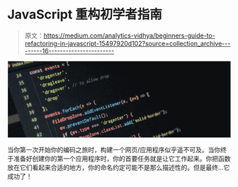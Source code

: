 # JavaScript 重构初学者指南

> 原文：<https://medium.com/analytics-vidhya/beginners-guide-to-refactoring-in-javascript-15497920d102?source=collection_archive---------16----------------------->

![](img/ca4264b5d758ee1169cf2bc5f8758fa1.png)

当你第一次开始你的编码之旅时，构建一个网页/应用程序似乎遥不可及。当你终于准备好创建你的第一个应用程序时，你的首要任务就是让它工作起来。你把函数放在它们看起来合适的地方，你的命名约定可能不是那么描述性的。但是最终…它成功了！